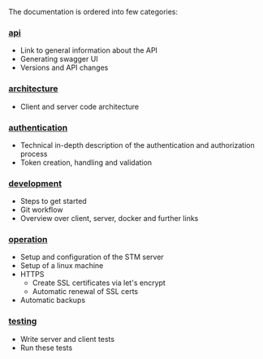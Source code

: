 The documentation  is ordered into few categories:

### [api](api)
* Link to general information about the API
* Generating swagger UI
* Versions and API changes

### [architecture](architecture)
* Client and server code architecture

### [authentication](authentication)
* Technical in-depth description of the authentication and authorization process
* Token creation, handling and validation

### [development](development)
* Steps to get started
* Git workflow
* Overview over client, server, docker and further links

### [operation](operation)
* Setup and configuration of the STM server
* Setup of a linux machine
* HTTPS
    * Create SSL certificates via let's encrypt
    * Automatic renewal of SSL certs
* Automatic backups

### [testing](testing)
* Write server and client tests
* Run these tests